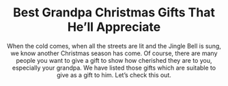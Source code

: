 ---
layout: post
title: Best Grandpa Christmas Gifts That He’ll Appreciate
subtitle: When the cold comes, when all the streets are lit and the Jingle Bell is sung, we know another Christmas season has come. Of course, there are many people you want to give a gift to show how cherished they are to you, especially your grandpa. We have listed those gifts which are suitable to give as a gift to him. Let’s check this out.
header-img: "img/post/2023/09/copied/medium_grandpa_christmas_gifts_2a5c863dbf.jpg"
header-style: text
permalink: "/grandpa-christmas-gifts/"
catalog: true
tags:
  - Recipients 
  - Men
---  